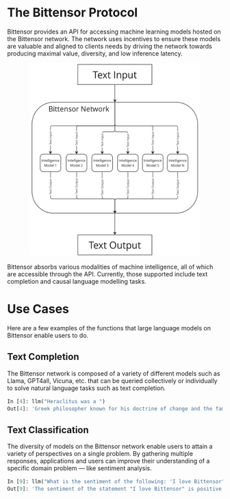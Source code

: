 # The Bittensor Protocol

Bittensor provides an API for accessing machine learning models hosted on the Bittensor network. The network uses incentives to ensure these models are valuable and aligned to clients needs by driving the network towards producing maximal value, diversity, and low inference latency.

<p align="center">
<img src="images/protocol.png" alt="Bittensor Input/Output Architecture" width=400, height=450>
</p>

Bittensor absorbs various modalities of machine intelligence, all of which are accessible through the API. Currently, those supported include text completion and causal language modelling tasks. 

# Use Cases

Here are a few examples of the functions that large language models on Bittensor enable users to do.

## Text Completion

The Bittensor network is composed of a variety of different models such as Llama, GPT4all, Vicuna, etc. that can be queried collectively or individually to solve natural language tasks such as text completion.

``` python
In [4]: llm("Heraclitus was a ")
Out[4]: 'Greek philosopher known for his doctrine of change and the famous quote, "No man ever steps in the same river twice."'
```

## ****Text Classification****

The diversity of models on the Bittensor network enable users to attain a variety of perspectives on a single problem. By gathering multiple responses, applications and users can improve their understanding of a specific domain problem — like sentiment analysis.

``` python
In [9]: llm("What is the sentiment of the following: 'I love Bittensor")
Out[9]: 'The sentiment of the statement "I love Bittensor" is positive.'
```